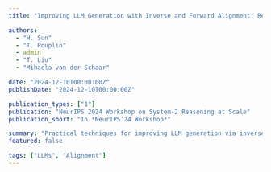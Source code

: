 ```yaml
---
title: "Improving LLM Generation with Inverse and Forward Alignment: Reward Modelling, Prompting, Fine‑Tuning, and Inference‑Time Optimisation"

authors:
  - "H. Sun"
  - "T. Pouplin"
  - admin
  - "T. Liu"
  - "Mihaela van der Schaar"

date: "2024-12-10T00:00:00Z"
publishDate: "2024-12-10T00:00:00Z"

publication_types: ["1"]
publication: "NeurIPS 2024 Workshop on System‑2 Reasoning at Scale"
publication_short: "In *NeurIPS’24 Workshop*"

summary: "Practical techniques for improving LLM generation via inverse & forward alignment."
featured: false

tags: ["LLMs", "Alignment"]
---
```

